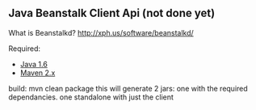 Java Beanstalk Client Api (not done yet)
--------------------------------------------

What is Beanstalkd?
http://xph.us/software/beanstalkd/

Required:
- [Java 1.6](http://developers.sun.com/downloads/)
- [Maven 2.x](http://maven.apache.org/download.html) 

build:
  mvn clean package
  this will generate 2 jars: one with the required dependancies. one standalone with just the client

